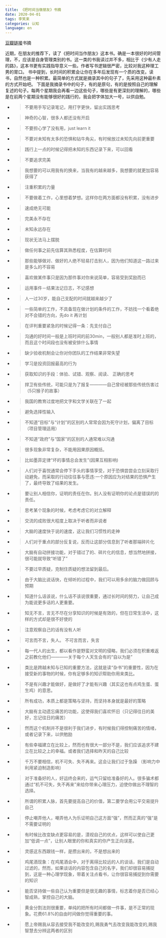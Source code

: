 ```yaml
---
title: 《把时间当做朋友》书摘
date: 2020-04-01
tags: 李笑来
categories: 认知
language: en
---
```



[豆瓣链接](https://book.douban.com/subject/3609132/)书摘

近期，在朋友的推荐下，读了《把时间当作朋友》这本书。确是一本很好的时间管理，不，应该是自身管理类别的书。这一类的书我读过并不多，相比于《少有人走的路》，这本书更有实践指导意义一些。作者写书逻辑很严密，比较对我这种理工男的胃口。
书中提到，长时间的积累会让你在多年后发现有一个质的改变。读书，自然也是一种积累。最简单的方式就是摘录其中的句子了，先采用这种最朴素的方式开始吧。
下面是我摘录书中的句子，有的是原句，有的是按照自己的理解复述的句子。每两个星期我会再看一边这些句子，哪些是有更深刻的理解的，哪些是在前两个星期没有能够很好的践行的，我会把字体加大一号，以供自勉。

 - > 不要用手写记录笔记，用打字更快，留出实践思考
 - >神奇的心智，很多人都还没有开启
 - >不要担心学了没有用，just learn it
 - >不要对未知有太多的恐惧和钻牛角尖，有时候放过未知先向前更重要
 - >践行上一点的时候记得把未知的东西记录下来，可以回看  
 - >不要追求完美
 <!-- more -->

 - >我想要的可以用我有的换来，当我有的越来越多，我想要的就更加容易获得了
 - >注重积累的力量
 - >不要做着工作，心里想着梦想。这样你在两方面都没有积累，没有进步
 - >速成绝无可能
 - >完美永不存在
 - >未知永远存在
 - >现状无法马上摆脱
 - >做任何事之前先估算其熟悉程度，在估算时间
 - >那些能够做对、做好的人绝不轻易打击别人，因为他们知道这一路过来是多么的不容易
 - >喜欢做某件事只是因为那件事对你来说简单，容易受到奖励而已
 - >运用事件－结果法记日志，不记感想
 - >人一过30岁，能自己支配的时间就越来越少了
 - >一些简单的工作，不具备现在做计划的条件的工作，不妨找一个看着绝对不会错的方向，先do it 再计划
 - >在评判重要紧急的时候记得一条：先支付自己
 - >沟通的好时间一般是上班时间的前30min，一般别人都是准时上班的，而且这个时间段也没有被安排什么事情
 - >缺少验收机制会让你对你团队的工作结果非常失望
 - >学习是投资回报最高的行为
 - >获取知识的手段：体验、试错、观察、阅读、 正确的思考
 - >捍卫有些传统，可能只是为了报复————自己曾经被那些传统伤害过（5只猴子的故事）
 - >我国的教育过度地把文字和文学关联在了一起
 - >避免选择性输入
 - >不知道“目标”与“计划”的区别的人常常会因为死守计划，偏离了目标（项目管理适用）
 - >不知道“政府”与“国家”的区别的人通常难以沟通
 - >很多现象非常复杂，不能用因果原因概括。
 - >比如墨菲定律“坏的事情总会发生”(因果互相影响)
 - >人们对于喜悦通常会停下手头的事情享受，对于恐惧尝尝会立刻采取行动避免，而采取的行动往往事与愿违:一个原因应为对结果的恐惧产生了，最终导致了结果的发生。
 - >要让别人相信你，证明的责任在你。别人没有证明你的论点是错误的的责任。
 - >思考某个现象的时候，考虑考虑它的对立解释
 - >交流的成败很大程度上取决于听者而非说者
 - >大脑的速度快于说的速度，这让我们习惯性的走神
 - >人们对于重点的部分反复说，反而让这部分信息到了听者那端碎片化
 - >大脑有自动拼接功能，对于错过了的、碎片化的信息，想当然地拼接，很可能就导致“听错了”
 - >不要过早质疑，克制住质疑的想法留到最后。
 - >由于大脑比说话快，在倾听的过程中，我们可以用多余的脑力做回顾与预期
 - >知道什么话该说，什么话不该说很重要，通过长时间的努力，让自己成为能说更多话的人更重要。
 - >知无不言，言无不尽在分享知识的时候是有效的，但在日常生活中，这样的方式却是很不好使的
 - >注意观察自己的话有没有人听
 - >可言而不言，失人。 不可言而言，失言
 - >每一代人的出生，都以看作是野蛮对文明的侵略，我们必须在积重难返之前教化他们————关于每个人天生会有的“自以为是”
 - >类比是跨越未知与已知的重要方法，这就是读“杂书”的重要性，因为在接受新的事物的时候，你有足够多的知识帮助你用来类比。
 - >不是有兴趣才能做好，是做好了才能有兴趣（其实这也有点鸡生蛋、蛋生鸡）的意思。
 - >所有成功，本质上都是策略与坚持，而坚持本身就是最好的策略
 - >大脑有主动遗忘痛苦的功能，这使得我们喜欢怀旧（只记得往日的美好，忘记往日的痛苦）
 - >然而这个机制并不是很利于我们进步，有时候我们得控制痛苦的情绪，或者记录下来，以供勉励
 - >有些幸福建立在比较上，然而也有很大一部分不是，我们应该追求不建立在比较之上的幸福。或者我们选择和昨天的自己比较
 - >千万不要相信，机不可失、失不再来。这会让我们过于急躁  （影响力中利用紧迫制造影响）
 - >对于准备好的人，好运终会来的，运气只留给准备好的人。很多骗术都通过“机不可失，失不再来”来给你带来心理压力，迫使你做出不理智的选择。
 - >所谓的积累人脉，首先要提高自己的价值，第二要学会用公平交易提升自己
 - >停止嘲弄他人，嘲弄他人为乐证明自己这方面“强”，然而正真的“强”是不需要证明的
 - >有时候比改变缺点更容易的是，漠视自己的优点，这样可以使自己更加“低调一点”，让别人眼里的你和真实的你产生正向误差。
 - >灵感这东西跟钱一样，是攒出来的，不是想出来的
 - >鸡尾酒现象：在鸡尾酒会中，对于离得比较远的人的谈话，我们是自动过滤的，然而，如果谈话的内容包含自己的名字，我们却很容易捕捉到，这是一种心理学现象，带着关注点看书，让你很容易捕捉到你需要的知识
 - >能否坚持做一些自己认为重要但是很无趣的事情，标志着你是否已经心智成熟，掌控自己的大脑。
 - >黄金分割法则很重要，单纯的把所有时间都做一件事，是不正常的现象。花费61.8%的自由时间做你觉得重要的事。
 - >愿上帝赐我从容去接受我不能改变的,赐我勇气去改变我能改变的,赐我智慧去分辨这两者的区别

